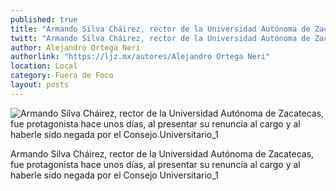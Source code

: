 ```yaml
---
published: true
title: "Armando Silva Cháirez, rector de la Universidad Autónoma de Zacatecas, fue protagonista hace unos días, al presentar su renuncia al cargo y al haberle sido negada por el Consejo Universitario_1"
twitt: "Armando Silva Cháirez, rector de la Universidad Autónoma de Zacatecas, fue protagonista hace unos días, al presentar su renuncia al cargo y al haberle sido negada por el Consejo Universitario_1"
author: Alejandro Ortega Neri
authorlink: "https://ljz.mx/autores/Alejandro Ortega Neri"
location: Local
category: Fuera de Foco
layout: posts
---
```


![Armando Silva Cháirez, rector de la Universidad Autónoma de Zacatecas, fue protagonista hace unos días, al presentar su renuncia al cargo y al haberle sido negada por el Consejo Universitario_1](http://i.imgur.com/Mymzd8Wm.jpg)

Armando Silva Cháirez, rector de la Universidad Autónoma de Zacatecas, fue protagonista hace unos días, al presentar su renuncia al cargo y al haberle sido negada por el Consejo Universitario_1
